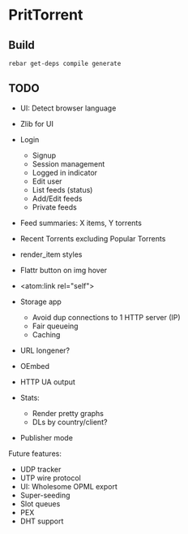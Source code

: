 PritTorrent
===========

Build
-----

```
rebar get-deps compile generate
```


TODO
----

* UI: Detect browser language
* Zlib for UI

* Login
  - Signup
  - Session management
  - Logged in indicator
  - Edit user
  - List feeds (status)
  - Add/Edit feeds
  - Private feeds

* Feed summaries: X items, Y torrents
* Recent Torrents excluding Popular Torrents
* render_item styles
* Flattr button on img hover
* <atom:link rel="self">

* Storage app
  - Avoid dup connections to 1 HTTP server (IP)
  - Fair queueing
  - Caching
* URL longener?

* OEmbed

* HTTP UA output
* Stats:
  - Render pretty graphs
  - DLs by country/client?
* Publisher mode

Future features:

* UDP tracker
* UTP wire protocol
* UI: Wholesome OPML export
* Super-seeding
* Slot queues
* PEX
* DHT support
